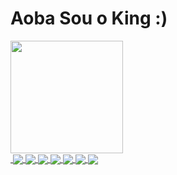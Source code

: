 <h1>Aoba Sou o King :) </h1>

<div>
    <a href='https://github.com/k1ngbyte'>
    <img height='180em' src='https://github-readme-stats.vercel.app/api?username=k1ngbyte&show_icons=true&theme=merko'>
</div>

<div>
    <img href='https://github.com/k1ngbyte'>
    <img align='center' widith='20pt' src='https://icongr.am/devicon/html5-original.svg?size=50&color=currentColor'>  
    <img align='center' src='https://icongr.am/devicon/css3-original.svg?size=50&color=currentColor'>
    <img align='center' src='https://icongr.am/devicon/javascript-original.svg?size=50&color=currentColor'>
    <img align='center' src='https://icongr.am/devicon/nodejs-original.svg?size=50&color=currentColor'>
    <img align='center' src='https://icongr.am/devicon/python-original.svg?size=50&color=currentColor'>
    <img align='center' src='https://icongr.am/devicon/php-original.svg?size=50&color=currentColor'>
    <img align='center' src='https://icongr.am/devicon/java-original.svg?size=50&color=currentColor'>
</div>

